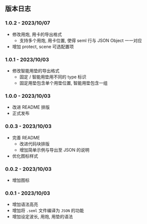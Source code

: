 ## 版本日志

### 1.0.2 - 2023/10/07

- 修改用炮, 用卡的导出格式
    - 支持多个用炮, 用卡位置, 使得 seml 行与 JSON Object 一一对应
- 增加 protect, scene 可选配置项

### 1.0.1 - 2023/10/03

- 修改智能用垫的导出格式
    - 固定 / 智能用垫用不同的 type 标识
    - 固定用垫包含单个用垫位置, 智能用垫包含一组

### 1.0.0 - 2023/10/03

- 改进 README 排版
- 正式发布

### 0.0.3 - 2023/10/03

- 完善 README
    - 改进代码块排版
    - 增加简单示例与导出至 JSON 的说明
- 优化图标样式

### 0.0.2 - 2023/10/03

- 增加图标

### 0.0.1 - 2023/10/03

- 增加语法高亮
- 增加将 `.seml` 文件编译为 `JSON` 的功能
- 增加设定波长, 用炮, 用垫的语法
